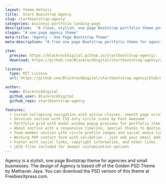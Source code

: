 ```yaml
---
layout: theme-details
title:  Start Bootstrap Agency
slug: startbootstrap-agency
categories: business portfolio landing-page
description:  "A clean, stylish, one page Bootstrap portfolio theme perfect for your agency or small business"
slogan: "A one page agency theme"
meta-title: "Agency - One Page Bootstrap Theme"
meta-description: "A free one page Bootstrap portfolio theme for agencies. All Start Bootstrap templates are free to download and open source."

item:
  preview: https://blackrockdigital.github.io/startbootstrap-agency/
  download: https://github.com/BlackrockDigital/startbootstrap-agency/archive/gh-pages.zip

license:
  type: MIT License
  url: https://github.com/BlackrockDigital/startbootstrap-agency/blob/master/LICENSE

author:
  name: BlackrockDigital
  github_user: BlackrockDigital
  github_repo: startbootstrap-agency

features:
  - Custom collapsing navigation with active classes, smooth page scrolling, and responsive fallback stylings
  - Services section with CSS only circle icons by Font Awesome
  - Portfolio grid with modal window popup previews for portfolio item details
  - About section with a responsive timeline, special thanks to Bootsnipp
  - Team member section with circle profile images and social media links
  - Working PHP contact form with validation - just add your email address to the PHP file included
  - Footer with social links, copyright information, and other links
  - LESS files included for deeper customization options
---
```

Agency is a stylish, one page Bootstrap theme for agencies and small businesses. The design of Agency is based off of the Golden PSD Theme by Mathavan Jaya. You can download the PSD verison of this theme at FreebiesXpress.com.